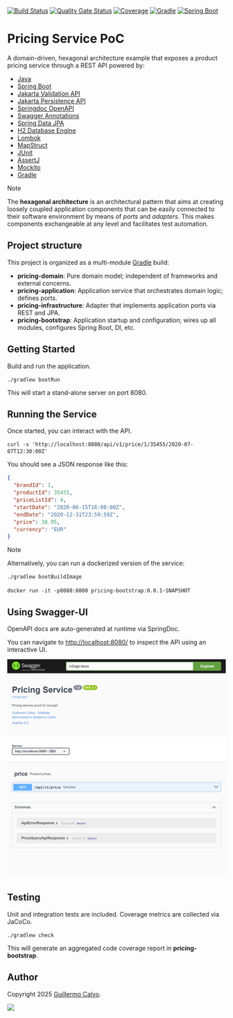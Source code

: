 
[![Build Status][BADGE_BUILD_STATUS]][BUILD_STATUS]
[![Quality Gate Status][BADGE_QUALITY_GATE]][QUALITY_GATE]
[![Coverage][BADGE_CODE_COVERAGE]][CODE_COVERAGE]
[![Gradle][BADGE_GRADLE]][GRADLE]
[![Spring Boot][BADGE_SPRING_BOOT]][SPRING_BOOT]


# Pricing Service PoC

A domain-driven, hexagonal architecture example that exposes a product pricing service through a REST API powered by:

- [Java](https://www.oracle.com/java/)
- [Spring Boot][SPRING_BOOT]
- [Jakarta Validation API](https://beanvalidation.org/)
- [Jakarta Persistence API](https://jakarta.ee/specifications/persistence/3.2/)
- [Springdoc OpenAPI](https://springdoc.org/)
- [Swagger Annotations](https://swagger.io/)
- [Spring Data JPA](https://spring.io/projects/spring-data-jpa)
- [H2 Database Engine](https://www.h2database.com/)
- [Lombok](https://projectlombok.org/)
- [MapStruct](https://mapstruct.org/)
- [JUnit](https://junit.org/)
- [AssertJ](https://assertj.github.io/)
- [Mockito](https://site.mockito.org/)
- [Gradle][GRADLE]

> [!NOTE]
> The **hexagonal architecture** is an architectural pattern that aims at creating loosely coupled application
> components that can be easily connected to their software environment by means of *ports* and *adapters*.
> This makes components exchangeable at any level and facilitates test automation.

## Project structure

This project is organized as a multi-module [Gradle][GRADLE] build:

- **pricing-domain**: Pure domain model; independent of frameworks and external concerns.
- **pricing-application**: Application service that orchestrates domain logic; defines ports.
- **pricing-infrastructure**: Adapter that implements application ports via REST and JPA.
- **pricing-bootstrap**: Application startup and configuration; wires up all modules, configures Spring Boot, DI, etc.


## Getting Started

Build and run the application.

```shell
./gradlew bootRun
```

This will start a stand-alone server on port 8080.


## Running the Service

Once started, you can interact with the API.

```shell
curl -s 'http://localhost:8080/api/v1/price/1/35455/2020-07-07T12:30:00Z'
```

You should see a JSON response like this:

```json
{
  "brandId": 1,
  "productId": 35455,
  "priceListId": 4,
  "startDate": "2020-06-15T16:00:00Z",
  "endDate": "2020-12-31T23:59:59Z",
  "price": 38.95,
  "currency": "EUR"
}
```

> [!NOTE]
> Alternatively, you can run a dockerized version of the service:
>
> ```shell
> ./gradlew bootBuildImage
>
> docker run -it -p8080:8080 pricing-bootstrap:0.0.1-SNAPSHOT
> ```

## Using Swagger-UI

OpenAPI docs are auto-generated at runtime via SpringDoc.

You can navigate to <http://localhost:8080/> to inspect the API using an interactive UI.

![Swagger-UI](swagger-ui.png)


## Testing

Unit and integration tests are included. Coverage metrics are collected via JaCoCo.

```shell
./gradlew check
```

This will generate an aggregated code coverage report in **pricing-bootstrap**.


## Author

Copyright 2025 [Guillermo Calvo][AUTHOR].

[![][GUILLERMO_IMAGE]][GUILLERMO]


[AUTHOR]:                       https://github.com/guillermocalvo/
[BADGE_BUILD_STATUS]:           https://github.com/guillermocalvo/pricing-service-poc/workflows/Build/badge.svg
[BADGE_CODE_COVERAGE]:          https://sonarcloud.io/api/project_badges/measure?project=guillermocalvo_pricing-service-poc&metric=coverage
[BADGE_GRADLE]:                 https://img.shields.io/badge/Gradle-1FAEC9?logo=Gradle&logoColor=white
[BADGE_QUALITY_GATE]:           https://sonarcloud.io/api/project_badges/measure?project=guillermocalvo_pricing-service-poc&metric=alert_status
[BADGE_SPRING_BOOT]:            https://img.shields.io/badge/Spring%20Boot-6DB33F?logo=Spring&logoColor=white
[BUILD_STATUS]:                 https://github.com/guillermocalvo/pricing-service-poc/actions?query=workflow%3ABuild
[CODE_COVERAGE]:                https://sonarcloud.io/component_measures?id=guillermocalvo_pricing-service-poc&metric=coverage&view=list
[GRADLE]:                       https://gradle.org/
[GUILLERMO]:                    https://guillermo.dev/
[GUILLERMO_IMAGE]:              https://guillermo.dev/assets/images/thumb.png
[QUALITY_GATE]:                 https://sonarcloud.io/dashboard?id=guillermocalvo_pricing-service-poc
[SPRING_BOOT]:                  https://spring.io/projects/spring-boot
